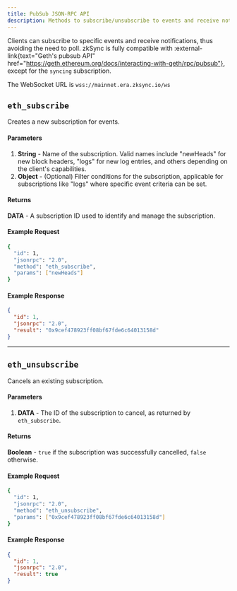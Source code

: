 ```yaml
---
title: PubSub JSON-RPC API
description: Methods to subscribe/unsubscribe to events and receive notifications on zkSync Era.
---
```


Clients can subscribe to specific events and receive notifications,
thus avoiding the need to poll. zkSync is fully compatible with :external-link{text="Geth's pubsub API" href="https://geth.ethereum.org/docs/interacting-with-geth/rpc/pubsub"},
except for the `syncing` subscription.

The WebSocket URL is `wss://mainnet.era.zksync.io/ws`

## `eth_subscribe`

Creates a new subscription for events.

#### Parameters

1. **String** - Name of the subscription. Valid names include "newHeads" for new block headers, "logs" for new log entries,
and others depending on the client's capabilities.
1. **Object** - (Optional) Filter conditions for the subscription, applicable for subscriptions like "logs" where specific event criteria can be set.

#### Returns

**DATA** - A subscription ID used to identify and manage the subscription.

#### Example Request

```sh
{
  "id": 1,
  "jsonrpc": "2.0",
  "method": "eth_subscribe",
  "params": ["newHeads"]
}
```

#### Example Response

```json
{
  "id": 1,
  "jsonrpc": "2.0",
  "result": "0x9cef478923ff08bf67fde6c64013158d"
}
```

---

## `eth_unsubscribe`

Cancels an existing subscription.

#### Parameters

1. **DATA** - The ID of the subscription to cancel, as returned by `eth_subscribe`.

#### Returns

**Boolean** - `true` if the subscription was successfully cancelled, `false` otherwise.

#### Example Request

```sh
{
  "id": 1,
  "jsonrpc": "2.0",
  "method": "eth_unsubscribe",
  "params": ["0x9cef478923ff08bf67fde6c64013158d"]
}
```

#### Example Response

```json
{
  "id": 1,
  "jsonrpc": "2.0",
  "result": true
}
```
